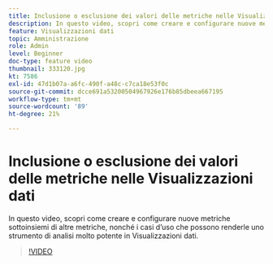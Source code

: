 ```yaml
---
title: Inclusione o esclusione dei valori delle metriche nelle Visualizzazioni dati
description: In questo video, scopri come creare e configurare nuove metriche sottoinsiemi di altre metriche, nonché i casi d’uso che possono renderle uno strumento di analisi molto potente in Visualizzazioni dati.
feature: Visualizzazioni dati
topic: Amministrazione
role: Admin
level: Beginner
doc-type: feature video
thumbnail: 333120.jpg
kt: 7586
exl-id: 47d1b07a-a6fc-490f-a48c-c7ca18e53f0c
source-git-commit: dcce691a53200504967926e176b85dbeea667195
workflow-type: tm+mt
source-wordcount: '89'
ht-degree: 21%

---
```


# Inclusione o esclusione dei valori delle metriche nelle Visualizzazioni dati

In questo video, scopri come creare e configurare nuove metriche sottoinsiemi di altre metriche, nonché i casi d’uso che possono renderle uno strumento di analisi molto potente in Visualizzazioni dati.

>[!VIDEO](https://video.tv.adobe.com/v/333120/?quality=12&learn=on)
